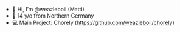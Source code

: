 - 👋 Hi, I’m @weazleboii (Matti)
- 👀 14 y/o from Northern Germany
- 💻 Main Project: Chorely (https://github.com/weazleboii/chorely)
